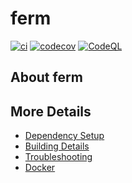# ferm

[![ci](https://github.com/patwrall/ferm/actions/workflows/ci.yml/badge.svg)](https://github.com/patwrall/ferm/actions/workflows/ci.yml)
[![codecov](https://codecov.io/gh/patwrall/ferm/branch/main/graph/badge.svg)](https://codecov.io/gh/patwrall/ferm)
[![CodeQL](https://github.com/patwrall/ferm/actions/workflows/codeql-analysis.yml/badge.svg)](https://github.com/patwrall/ferm/actions/workflows/codeql-analysis.yml)

## About ferm



## More Details

 * [Dependency Setup](README_dependencies.md)
 * [Building Details](README_building.md)
 * [Troubleshooting](README_troubleshooting.md)
 * [Docker](README_docker.md)
